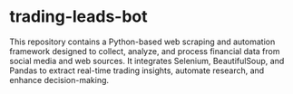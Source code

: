 # trading-leads-bot
This repository contains a Python-based web scraping and automation framework designed to collect, analyze, and process financial data from social media and web sources. It integrates Selenium, BeautifulSoup, and Pandas to extract real-time trading insights, automate research, and enhance decision-making.
